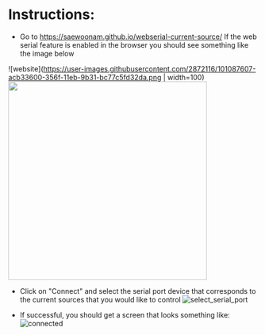 # Instructions:
* Go to https://saewoonam.github.io/webserial-current-source/
If the web serial feature is enabled in the browser you should see something like the image below

![website](https://user-images.githubusercontent.com/2872116/101087607-acb33600-356f-11eb-9b31-bc77c5fd32da.png | width=100)
<img src="https://user-images.githubusercontent.com/2872116/101087607-acb33600-356f-11eb-9b31-bc77c5fd32da.png" width="400">
* Click on "Connect" and select the serial port device that corresponds to the current sources that you would like to control
![select_serial_port](https://user-images.githubusercontent.com/2872116/101087605-ac1a9f80-356f-11eb-8093-9da832bb0a02.png)

* If successful, you should get a screen that looks something like:
![connected](https://user-images.githubusercontent.com/2872116/101087601-ab820900-356f-11eb-9910-a657a3c7178f.png)

